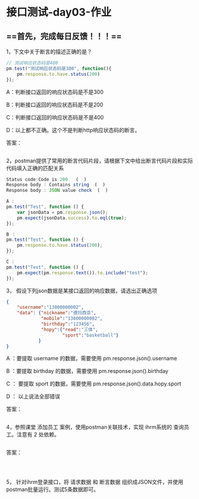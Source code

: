 # 接口测试-day03-作业



## ==首先，完成每日反馈！！！==



1，下文中关于断言的描述正确的是？

```js
// 测试响应状态码是400
pm.test("测试响应状态码是300", function(){
    pm.response.to.have.status(200)
});
```

A：判断接口返回的响应状态码是不是300

B：判断接口返回的响应状态码是不是200

C：判断接口返回的响应状态码是不是400

D：以上都不正确。这个不是判断http响应状态码的断言。

答案：

```yacas

```



2，postman提供了常用的断言代码片段，请根据下文中给出断言代码片段和实际代码填入正确的匹配关系

```js
Status code:Code is 200   (  )
Response body : Contains string  (  )
Response body : JSON value check  (  )
```

```js
A : 
pm.test("Test", function () {
    var jsonData = pm.response.json();
    pm.expect(jsonData.success).to.eql(true);
});

B ：
pm.test("Test", function () {
    pm.response.to.have.status(200);
});

C :
pm.test("Test", function () {
    pm.expect(pm.response.text()).to.include("test");
});
```



3， 假设下列json数据是某接口返回的响应数据，请选出正确选项

```json
{
    "username":"13800000002",
    "data": {"nickname":"德玛西亚",
    		 "mobile":"13800000002",
        	 "birthday":"123456",
    		 "hopy":{"read":"三体", 
    				 "sport":"basketball"}
			}
}
```

A ：要提取 username 的数据，需要使用 pm.response.json().username

B ：要提取 birthday 的数据，需要使用 pm.response.json().birthday

C ： 要提取 sport 的数据，需要使用 pm.response.json().data.hopy.sport

D ： 以上说法全部错误

答案：

```yacas

```



4，参照课堂 添加员工 案例，使用postman关联技术，实现 ihrm系统的 查询员工。注意有 2 处依赖。

```yacas

```

答案：

```shell
```

​	

5， 针对ihrm登录接口，将 请求数据 和 断言数据 组织成JSON文件，并使用postman批量运行。测试5条数据即可。

```yacas
```



